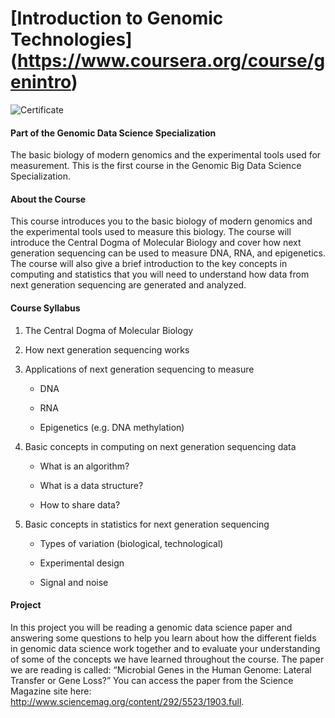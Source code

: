 # [Introduction to Genomic Technologies] (https://www.coursera.org/course/genintro) 

![Certificate](https://github.com/lanttern/Genomic-Data-Science/blob/master/Course1_Introduction%20to%20Genomic%20Technologies/images/Coursera%20genintro%202015_certificate.png)

#### Part of the Genomic Data Science Specialization
The basic biology of modern genomics and the experimental tools used for measurement. This is the first course in the Genomic Big Data Science Specialization.


#### About the Course
This course introduces you to the basic biology of modern genomics and the experimental tools used to measure this biology. The course will introduce the Central Dogma of Molecular Biology and cover how next generation sequencing can be used to measure DNA, RNA, and epigenetics. The course will also give a brief introduction to the key concepts in computing and statistics that you will need to understand how data from next generation sequencing are generated and analyzed.

#### Course Syllabus
1. The Central Dogma of Molecular Biology

2. How next generation sequencing works

3. Applications of next generation sequencing to measure

    - DNA

    - RNA
    
    - Epigenetics (e.g. DNA methylation)

4. Basic concepts in computing on next generation sequencing data
    
    - What is an algorithm? 

    - What is a data structure?

    - How to share data? 

5. Basic concepts in statistics for next generation sequencing

    - Types of variation (biological, technological)
    
    - Experimental design
    
    - Signal and noise

#### Project

In this project you will be reading a genomic data science paper and answering some questions
to help you learn about how the different fields in genomic data science work together and to
evaluate your understanding of some of the concepts we have learned throughout the course.
The paper we are reading is called: “Microbial Genes in the Human Genome: Lateral Transfer or
Gene Loss?” You can access the paper from the Science Magazine site here:
http://www.sciencemag.org/content/292/5523/1903.full.
